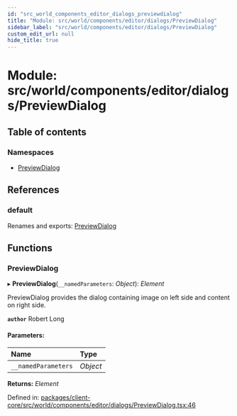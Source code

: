 ```yaml
---
id: "src_world_components_editor_dialogs_previewdialog"
title: "Module: src/world/components/editor/dialogs/PreviewDialog"
sidebar_label: "src/world/components/editor/dialogs/PreviewDialog"
custom_edit_url: null
hide_title: true
---
```


# Module: src/world/components/editor/dialogs/PreviewDialog

## Table of contents

### Namespaces

- [PreviewDialog](src_world_components_editor_dialogs_previewdialog.previewdialog.md)

## References

### default

Renames and exports: [PreviewDialog](src_world_components_editor_dialogs_previewdialog.md#previewdialog)

## Functions

### PreviewDialog

▸ **PreviewDialog**(`__namedParameters`: *Object*): *Element*

PreviewDialog provides the dialog containing image on left side and content on right side.

**`author`** Robert Long

#### Parameters:

| Name | Type |
| :------ | :------ |
| `__namedParameters` | *Object* |

**Returns:** *Element*

Defined in: [packages/client-core/src/world/components/editor/dialogs/PreviewDialog.tsx:46](https://github.com/xr3ngine/xr3ngine/blob/7e8e151f1/packages/client-core/src/world/components/editor/dialogs/PreviewDialog.tsx#L46)
